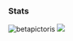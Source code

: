<h3>Stats</h3>
<img src="https://github-readme-stats.vercel.app/api?username=betapictoris&show_icons=true&locale=en&bg_color=161320&text_color=D9E0EE&icon_color=DDB6F2&title_color=96CDFB&include_all_commits=True&count_private=True" alt="betapictoris" />
<img src="https://github-readme-stats.vercel.app/api/top-langs/?username=betapictoris&layout=compact&bg_color=161320&text_color=D9E0EE&icon_color=DDB6F2&title_color=96CDFB&hide=shell,css,html,Makefile&langs_count=6">
